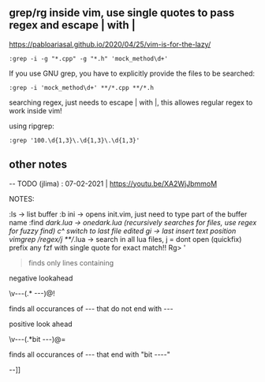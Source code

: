 ## grep/rg inside vim, use single quotes to pass regex and escape | with \|

https://pabloariasal.github.io/2020/04/25/vim-is-for-the-lazy/

`:grep -i -g "*.cpp" -g "*.h" 'mock_method\d+'`

If you use GNU grep, you have to explicitly provide the files to be searched:

`:grep -i 'mock_method\d+' **/*.cpp **/*.h`

searching regex, just needs to escape | with \|, this allowes regular regex to work inside vim!

using ripgrep:

`:grep '100.\d{1,3}\.\d{1,3}\.\d{1,3}'`



## other notes
  -- TODO (jlima) : 07-02-2021 | https://youtu.be/XA2WjJbmmoM

  NOTES:

  :ls -> list buffer
  :b ini -> opens init.vim, just need to type part of the buffer name
  :find *dark.lua -> onedark.lua (recursively searches for files, use regex for fuzzy find)
  c^ switch to last file edited
  gi -> last insert text position
  vimgrep /regex/j **/*.lua -> search in all lua files, j = dont open (quickfix)
  prefix any fzf with single quote for exact match!!  Rg> '<c-n>
  > finds only lines containing <c-n>

  negative lookahead

  \v---(.* ---)@!

  finds all occurances of --- that do not end with ---

  positive look ahead

  \v---(.*bit ---)@=

  finds all occurances of --- that end with "bit ----"

--]]
